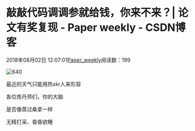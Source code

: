 # 敲敲代码调调参就给钱，你来不来？| 论文有奖复现 - Paper weekly - CSDN博客





2018年08月02日 12:07:01[Paper_weekly](https://me.csdn.net/c9Yv2cf9I06K2A9E)阅读数：199









![640](https://ss.csdn.net/p?https://mmbiz.qpic.cn/mmbiz_gif/VBcD02jFhgmqhcwBRYdZnUAibIVjjJeBc9icYQsDIOrXkZ7FibQ6XEjevfZLzbgl5Y5v1YKhE3fh0eVlOABBDxJeg/640)




最近的天气只能用热skr人来形容

各位炼丹师们，你的大脑

是否像蒸过桑拿一样 

无精打采、昏昏欲睡            




